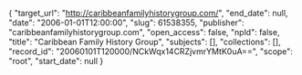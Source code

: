 {
  "target_url": "http://caribbeanfamilyhistorygroup.com/", 
  "end_date": null, 
  "date": "2006-01-01T12:00:00", 
  "slug": 61538355, 
  "publisher": "caribbeanfamilyhistorygroup.com", 
  "open_access": false, 
  "npld": false, 
  "title": "Caribbean Family History Group", 
  "subjects": [], 
  "collections": [], 
  "record_id": "20060101T120000/NCkWqx14CRZjvmrYMtK0uA==", 
  "scope": "root", 
  "start_date": null
}

